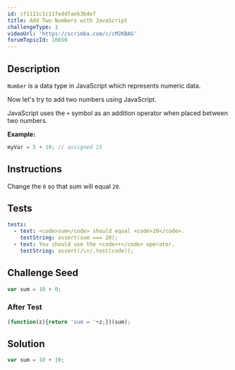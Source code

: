 ```yaml
---
id: cf1111c1c11feddfaeb3bdef
title: Add Two Numbers with JavaScript
challengeType: 1
videoUrl: 'https://scrimba.com/c/cM2KBAG'
forumTopicId: 16650
---
```


## Description

<section id='description'>

`Number` is a data type in JavaScript which represents numeric data.

Now let's try to add two numbers using JavaScript.

JavaScript uses the `+` symbol as an addition operator when placed between two numbers.

**Example:**

```js
myVar = 5 + 10; // assigned 15
```

</section>

## Instructions

<section id='instructions'>

Change the `0` so that sum will equal `20`.

</section>

## Tests

<section id='tests'>

```yml
tests:
  - text: <code>sum</code> should equal <code>20</code>.
    testString: assert(sum === 20);
  - text: You should use the <code>+</code> operator.
    testString: assert(/\+/.test(code));

```

</section>

## Challenge Seed

<section id='challengeSeed'>

<div id='js-seed'>

```js
var sum = 10 + 0;

```

</div>

### After Test

<div id='js-teardown'>

```js
(function(z){return 'sum = '+z;})(sum);
```

</div>

</section>

## Solution

<section id='solution'>

```js
var sum = 10 + 10;
```

</section>
